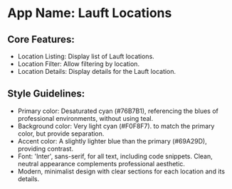# **App Name**: Lauft Locations

## Core Features:

- Location Listing: Display list of Lauft locations.
- Location Filter: Allow filtering by location.
- Location Details: Display details for the Lauft location.

## Style Guidelines:

- Primary color: Desaturated cyan (#76B7B1), referencing the blues of professional environments, without using teal.
- Background color: Very light cyan (#F0F8F7). to match the primary color, but provide separation.
- Accent color: A slightly lighter blue than the primary (#69A29D), providing contrast.
- Font: 'Inter', sans-serif, for all text, including code snippets. Clean, neutral appearance complements professional aesthetic.
- Modern, minimalist design with clear sections for each location and its details.
